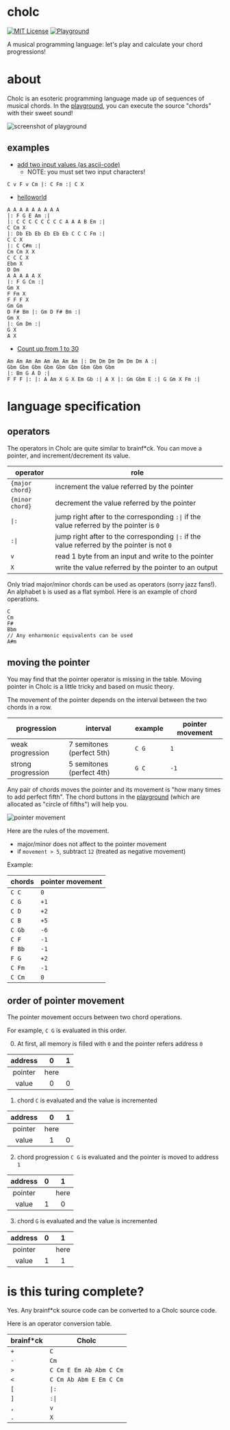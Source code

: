 # cholc
[![MIT License](https://img.shields.io/badge/license-MIT-blue.svg?style=flat)](LICENSE)
[![Playground](https://img.shields.io/badge/playground-resonate%21-cyan.svg?style=flat)](https://syuparn.github.io/cholc/)

A musical programming language: let's play and calculate your chord progressions!

# about

Cholc is an esoteric programming language made up of sequences of musical chords.
In the [playground](https://syuparn.github.io/cholc/), you can execute the source "chords" with their sweet sound!

![screenshot of playground](./docs/screenshot.png)

## examples

- [add two input values (as ascii-code)](https://syuparn.github.io/cholc/?p=a0f0myarza1)
    - NOTE: you must set two input characters!

```cholc
C v F v Cm |: C Fm :| C X
```

- [helloworld](https://syuparn.github.io/cholc/?p=jjjjjjjjjyfhevzyaaaaaaaajjjlqzam1ybdddddaaarzaa1yanzmm11aaa1p1cojjjjj1yfhmzt1fr1fff1ttcgxytcgxzt1ytozh1j1)

```cholc
A A A A A A A A A
|: F G E Am :|
|: C C C C C C C C A A A B Em :|
C Cm X
|: Db Eb Eb Eb Eb Eb C C C Fm :|
C C X
|: C C#m :|
Cm Cm X X
C C C X
Ebm X
D Dm
A A A A A X
|: F G Cm :|
Gm X
F Fm X
F F F X
Gm Gm 
D F# Bm |: Gm D F# Bm :|
Gm X
|: Gm Dm :|
G X
A X
```

- [Count up from 1 to 30](https://syuparn.github.io/cholc/?p=vvvvvvvvyoooooojzsssssssssyxhjczfffyyjv1h1qgzj1ytsezht1rz)

```
Am Am Am Am Am Am Am Am |: Dm Dm Dm Dm Dm Dm A :|
Gbm Gbm Gbm Gbm Gbm Gbm Gbm Gbm Gbm
|: Bm G A D :|
F F F |: |: A Am X G X Em Gb :| A X |: Gm Gbm E :| G Gm X Fm :|
```

# language specification
## operators

The operators in Cholc are quite similar to brainf\*ck. You can move a pointer, and increment/decrement its value.

|operator|role|
|-|-|
|`{major chord}`|increment the value referred by the pointer|
|`{minor chord}`|decrement the value referred by the pointer|
|`\|:`|jump right after to the corresponding `:\|` if the value referred by the pointer is `0`|
|`:\|`|jump right after to the corresponding `\|:` if the value referred by the pointer is not `0`|
|`v`|read 1 byte from an input and write to the pointer|
|`X`|write the value referred by the pointer to an output|

Only triad major/minor chords can be used as operators (sorry jazz fans!).
An alphabet `b` is used as a flat symbol. Here is an example of chord operations.

```
C
Cm
F#
Bbm
// Any enharmonic equivalents can be used
A#m
```

## moving the pointer
You may find that the pointer operator is missing in the table.
Moving pointer in Cholc is a little tricky and based on music theory.

The movement of the pointer depends on the interval between the two chords in a row.

|progression|interval|example|pointer movement|
|-|-|-|-|
|weak progression|7 semitones (perfect 5th)|`C G`|`1`|
|strong progression|5 semitones (perfect 4th)|`G C`|`-1`|

Any pair of chords moves the pointer and its movement is "how many times to add perfect fifth".
The chord buttons in the [playground](https://syuparn.github.io/cholc/) (which are allocated as "circle of fifths") will help you.

![pointer movement](./docs/pointer_movement.png)

Here are the rules of the movement.

- major/minor does not affect to the pointer movement
- if `movement > 5`, subtract `12` (treated as negative movement)

Example:

|chords|pointer movement|
|-|-|
|`C C`|`0`|
|`C G`|`+1`|
|`C D`|`+2`|
|`C B`|`+5`|
|`C Gb`|`-6`|
|`C F`|`-1`|
|`F Bb`|`-1`|
|`F G`|`+2`|
|`C Fm`|`-1`|
|`C Cm`|`0`|

## order of pointer movement

The pointer movement occurs between two chord operations.

For example, `C G` is evaluated in this order.

0. At first, all memory is filled with `0` and the pointer refers address `0`

|address|0|1|
|:-:|:-:|:-:|
|pointer|here||
|value|0|0|

1. chord `C` is evaluated and the value is incremented

|address|0|1|
|:-:|:-:|:-:|
|pointer|here||
|value|1|0|

2. chord progression `C G` is evaluated and the pointer is moved to address `1`

|address|0|1|
|:-:|:-:|:-:|
|pointer||here|
|value|1|0|

3. chord `G` is evaluated and the value is incremented

|address|0|1|
|:-:|:-:|:-:|
|pointer||here|
|value|1|1|

# is this turing complete?

Yes. Any brainf\*ck source code can be converted to a Cholc source code.

Here is an operator conversion table.

|brainf\*ck|Cholc|
|-|-|
|`+`|`C`|
|`-`|`Cm`|
|`>`|`C Cm E Em Ab Abm C Cm`|
|`<`|`C Cm Ab Abm E Em C Cm`|
|`[`|`\|:`|
|`]`|`:\|`|
|`,`|`v`|
|`.`|`X`|

